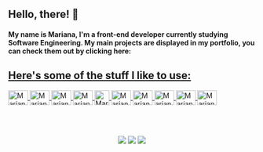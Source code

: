 ## Hello, there! :wave:
#### My name is Mariana, I'm a front-end developer currently studying Software Engineering. My main projects are displayed in my portfolio, you can check them out by clicking here:

<div>
  <a href="https://github.com/marianaspinto">
  
   
   ## Here's some of the stuff I like to use:
    
<img align="center" alt="Mariana-HTML" height="30" width="40" src="https://cdn.jsdelivr.net/gh/devicons/devicon/icons/html5/html5-plain-wordmark.svg">
<img align="center" alt="Mariana-CSS" height="30" width="40" src="https://cdn.jsdelivr.net/gh/devicons/devicon/icons/css3/css3-plain-wordmark.svg">
<img align="center" alt="Mariana-JAVASCRIPT" height="30" width="40" src="https://cdn.jsdelivr.net/gh/devicons/devicon/icons/javascript/javascript-original.svg"/>
<img align="center" alt="Mariana-GIT" height="30" width="40" src="https://cdn.jsdelivr.net/gh/devicons/devicon/icons/git/git-plain-wordmark.svg" />
<img align="center" alt="Mariana-GITHUB" height="30" widht="40" src="https://cdn.jsdelivr.net/gh/devicons/devicon/icons/github/github-original.svg" />
<img align="center" alt="Mariana-BULMA" height="30" width="40" src="https://cdn.jsdelivr.net/gh/devicons/devicon/icons/bulma/bulma-plain.svg" />
<img align="center" alt="Mariana-TYPESCRIPT" height="30" width="40" src="https://cdn.jsdelivr.net/gh/devicons/devicon/icons/typescript/typescript-original.svg" /> 
<img align="center" alt="Mariana-SASS" height="30" width="40" src="https://cdn.jsdelivr.net/gh/devicons/devicon/icons/sass/sass-original.svg" />
<img align="center" alt=Mariana-BOOTSTRAP" height="30" width="40" src="https://cdn.jsdelivr.net/gh/devicons/devicon/icons/bootstrap/bootstrap-original.svg" />
<img align="center" alt=Mariana-REACT" height="30" width="40"src="https://cdn.jsdelivr.net/gh/devicons/devicon/icons/react/react-original-wordmark.svg" />
<br><br>
    
 
</div> <br>

  ##
  
  <div align="center">
  <a href="https://instagram.com/marianapint0" target="_blank"><img src="https://img.shields.io/badge/-Instagram-%23E4405F?style=for-the-badge&logo=instagram&logoColor=white" target="_blank"></a>
 <a href = "mailto:marianapinto.pessoal@gmail.com"><img src="https://img.shields.io/badge/-Gmail-%23333?style=for-the-badge&logo=gmail&logoColor=white" target="_blank"></a>
  <a href="https://www.linkedin.com/in/marianaspintoo" target="_blank"><img src="https://img.shields.io/badge/-LinkedIn-%230077B5?style=for-the-badge&logo=linkedin&logoColor=white" target="_blank"></a>

     
<!--
**marianaspinto/marianaspinto** is a ✨ _special_ ✨ repository because its `README.md` (this file) appears on your GitHub profile.

Here are some ideas to get you started:

- 🔭 I’m currently working on ...
- 🌱 I’m currently learning ...
- 👯 I’m looking to collaborate on ...
- 🤔 I’m looking for help with ...
- 💬 Ask me about ...
- 📫 How to reach me: ...
- 😄 Pronouns: ...
- ⚡ Fun fact: ...
-->
